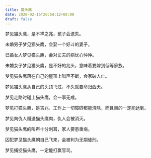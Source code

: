 ```yaml
---
title: 猫头鹰
date: 2020-02-15T20:54:12+08:00
draft: false
---
```


梦见猫头鹰，是不祥之兆，孩子会遗失。

未婚男子梦见猫头鹰，会娶一个好斗的妻子。

已婚女人梦见猫头鹰，会对丈夫的病忧心忡忡。

未婚女子梦见猫头鹰，是不好的兆头，意味着要嫁到低等家族。

梦见猫头鹰落在自己的屋顶上叫声不断，会家破人亡。

梦见猫头鹰从自己的头顶飞过，不久就要命归西天。

梦见走路时碰上猫头鹰，会一事无成。

梦见打猫头鹰，是吉兆，工作上一切障碍都能清除，而且目的一定能达到。

梦见向仇人赠送猫头鹰肉，仇人会被消灭。

梦见猫头鹰的叫声十分刺耳，家人要患重病。

囚犯梦见猫头鹰朝自己飞来，会被判为无期徒刑。

梦见捕捉猫头鹰，一定能打赢官司。
